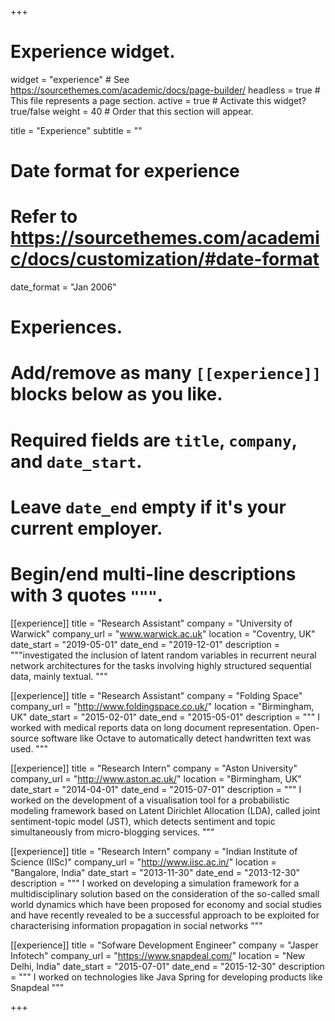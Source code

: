+++
# Experience widget.
widget = "experience"  # See https://sourcethemes.com/academic/docs/page-builder/
headless = true  # This file represents a page section.
active = true  # Activate this widget? true/false
weight = 40  # Order that this section will appear.

title = "Experience"
subtitle = ""

# Date format for experience
#   Refer to https://sourcethemes.com/academic/docs/customization/#date-format
date_format = "Jan 2006"

# Experiences.
#   Add/remove as many `[[experience]]` blocks below as you like.
#   Required fields are `title`, `company`, and `date_start`.
#   Leave `date_end` empty if it's your current employer.
#   Begin/end multi-line descriptions with 3 quotes `"""`.
[[experience]]
  title = "Research Assistant"
  company = "University of Warwick"
  company_url = "www.warwick.ac.uk"
  location = "Coventry, UK"
  date_start = "2019-05-01"
  date_end = "2019-12-01"
  description = """investigated the inclusion of latent random variables in recurrent neural network architectures for the tasks involving highly structured sequential data, mainly textual.
  """

[[experience]]
  title = "Research Assistant"
  company = "Folding Space"
  company_url = "http://www.foldingspace.co.uk/"
  location = "Birmingham, UK"
  date_start = "2015-02-01"
  date_end = "2015-05-01"
  description = """  I worked with medical reports data on
long document representation.  Open-source software like Octave to automatically detect handwritten text was used.
  """


[[experience]]
  title = "Research Intern"
  company = "Aston University"
  company_url = "http://www.aston.ac.uk/"
  location = "Birmingham, UK"
  date_start = "2014-04-01"
  date_end = "2015-07-01"
  description = """   I worked on the development of a visualisation tool for a probabilistic modeling framework based
on Latent Dirichlet Allocation (LDA), called joint sentiment-topic model (JST), which detects sentiment and topic
simultaneously from micro-blogging services.
  """

[[experience]]
  title = "Research Intern"
  company = "Indian Institute of Science (IISc)"
  company_url = "http://www.iisc.ac.in/"
  location = "Bangalore, India"
  date_start = "2013-11-30"
  date_end = "2013-12-30"
  description = """ I worked on developing a simulation framework for a multidisciplinary solution based on the consideration of the so-called small world dynamics which have been proposed for economy and social studies and have recently revealed
to be a successful approach to be exploited for characterising information propagation in social networks
  """
  
  
[[experience]]
  title = "Sofware Development Engineer"
  company = "Jasper Infotech"
  company_url = "https://www.snapdeal.com/"
  location = "New Delhi, India"
  date_start = "2015-07-01"
  date_end = "2015-12-30"
  description = """ I worked on technologies like Java Spring for developing products like Snapdeal
  """

+++

